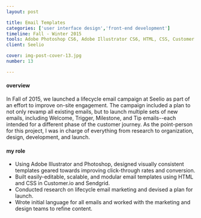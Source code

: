 ```yaml
---
layout: post

title: Email Templates
categories: ['user interface design','front-end development']
timeline: Fall - Winter 2015
tools: Adobe Photoshop CS6, Adobe Illustrator CS6, HTML, CSS, Customer.io, SendGrid
client: Seelio

cover: img-post-cover-13.jpg
number: 13

---
```


<h4 class="heading heading--regular heading--emphasize post__heading--stacked">overview</h4>
<div class="marker-post-heading"></div>
<p>
	In Fall of 2015, we launched a lifecycle email campaign at Seelio as part of an effort to improve on-site engagement. The campaign included a plan to not only revamp all existing emails, but to launch multiple sets of new emails, including Welcome, Trigger, Milestone, and Tip emails--each intended for a different phase of the customer journey. As the point-person for this project, I was in charge of everything from research to organization, design, development, and launch.
</p>

<h4 class="heading heading--regular heading--emphasize post__heading--stacked">my role</h4>
<div class="marker-post-heading"></div>
<ul>
	<li>Using Adobe Illustrator and Photoshop, designed visually consistent templates geared towards improving click-through rates and conversion.</li>
	<li>Built easily-editable, scalable, and modular email templates using HTML and CSS in Customer.io and Sendgrid.</li>
	<li>Conducted research on lifecycle email marketing and devised a plan for launch.</li>
	<li>Wrote initial language for all emails and worked with the marketing and design teams to refine content.</li>
</li>
</ul>
